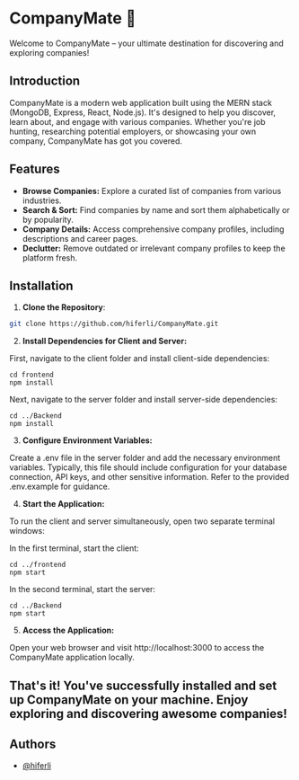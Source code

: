 # CompanyMate 🏢
Welcome to CompanyMate – your ultimate destination for discovering and exploring companies!

## Introduction

CompanyMate is a modern web application built using the MERN stack (MongoDB, Express, React, Node.js). It's designed to help you discover, learn about, and engage with various companies. Whether you're job hunting, researching potential employers, or showcasing your own company, CompanyMate has got you covered.

## Features

- **Browse Companies:** Explore a curated list of companies from various industries.
- **Search & Sort:** Find companies by name and sort them alphabetically or by popularity.
- **Company Details:** Access comprehensive company profiles, including descriptions and career pages.
- **Declutter:** Remove outdated or irrelevant company profiles to keep the platform fresh.


## Installation

1. **Clone the Repository**:
```bash
git clone https://github.com/hiferli/CompanyMate.git
```

2. **Install Dependencies for Client and Server:**

First, navigate to the client folder and install client-side dependencies:

```shell
cd frontend
npm install
```

Next, navigate to the server folder and install server-side dependencies:

```shell
cd ../Backend
npm install
```
3. **Configure Environment Variables:**

Create a .env file in the server folder and add the necessary environment variables. Typically, this file should include configuration for your database connection, API keys, and other sensitive information. Refer to the provided .env.example for guidance.

4. **Start the Application:**

To run the client and server simultaneously, open two separate terminal windows:

In the first terminal, start the client:

```shell
cd ../frontend
npm start
```

In the second terminal, start the server:
```shell
cd ../Backend
npm start
```


5. **Access the Application:**

Open your web browser and visit http://localhost:3000 to access the CompanyMate application locally.


## That's it! You've successfully installed and set up CompanyMate on your machine. Enjoy exploring and discovering awesome companies!

## Authors

- [@hiferli](https://www.github.com/hiferli)

